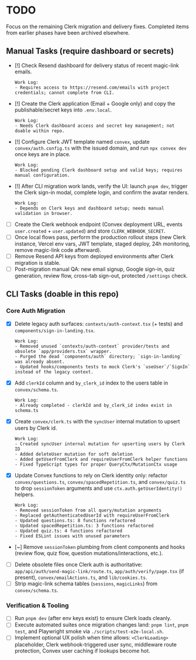 # TODO

Focus on the remaining Clerk migration and delivery fixes. Completed items from earlier phases have been archived elsewhere.

## Manual Tasks (require dashboard or secrets)
- [!] Check Resend dashboard for delivery status of recent magic-link emails.
  ```
  Work Log:
  - Requires access to https://resend.com/emails with project credentials; cannot complete from CLI.
  ```
- [!] Create the Clerk application (Email + Google only) and copy the publishable/secret keys into `.env.local`.
  ```
  Work Log:
  - Needs Clerk dashboard access and secret key management; not doable within repo.
  ```
- [!] Configure Clerk JWT template named `convex`, update `convex/auth.config.ts` with the issued domain, and run `npx convex dev` once keys are in place.
  ```
  Work Log:
  - Blocked pending Clerk dashboard setup and valid keys; requires manual configuration.
  ```
- [!] After CLI migration work lands, verify the UI: launch `pnpm dev`, trigger the Clerk sign-in modal, complete login, and confirm the avatar renders.
  ```
  Work Log:
  - Depends on Clerk keys and dashboard setup; needs manual validation in browser.
  ```
- [ ] Create the Clerk webhook endpoint (Convex deployment URL, events `user.created` + `user.updated`) and store `CLERK_WEBHOOK_SECRET`.
- [ ] Once local flows pass, perform the production rollout steps (new Clerk instance, Vercel env vars, JWT template, staged deploy, 24h monitoring, remove magic-link code afterward).
- [ ] Remove Resend API keys from deployed environments after Clerk migration is stable.
- [ ] Post-migration manual QA: new email signup, Google sign-in, quiz generation, review flow, cross-tab sign-out, protected `/settings` check.

## CLI Tasks (doable in this repo)

### Core Auth Migration
- [x] Delete legacy auth surfaces: `contexts/auth-context.tsx` (+ tests) and `components/sign-in-landing.tsx`.
  ```
  Work Log:
  - Removed unused `contexts/auth-context` provider/tests and obsolete `app/providers.tsx` wrapper.
  - Purged the dead `components/auth` directory; `sign-in-landing` was already absent.
  - Updated hooks/components tests to mock Clerk's `useUser`/`SignIn` instead of the legacy context.
  ```
- [x] Add `clerkId` column and `by_clerk_id` index to the users table in `convex/schema.ts`.
  ```
  Work Log:
  - Already completed - clerkId and by_clerk_id index exist in schema.ts
  ```
- [x] Create `convex/clerk.ts` with the `syncUser` internal mutation to upsert users by Clerk id.
  ```
  Work Log:
  - Created syncUser internal mutation for upserting users by Clerk ID
  - Added deleteUser mutation for soft deletion
  - Added getUserFromClerk and requireUserFromClerk helper functions
  - Fixed TypeScript types for proper QueryCtx/MutationCtx usage
  ```
- [x] Update Convex functions to rely on Clerk identity only: refactor `convex/questions.ts`, `convex/spacedRepetition.ts`, and `convex/quiz.ts` to drop `sessionToken` arguments and use `ctx.auth.getUserIdentity()` helpers.
  ```
  Work Log:
  - Removed sessionToken from all query/mutation arguments
  - Replaced getAuthenticatedUserId with requireUserFromClerk
  - Updated questions.ts: 8 functions refactored
  - Updated spacedRepetition.ts: 3 functions refactored
  - Updated quiz.ts: 4 functions refactored
  - Fixed ESLint issues with unused parameters
  ```
- [~] Remove `sessionToken` plumbing from client components and hooks (review flow, quiz flow, question mutations/interactions, etc.).
- [ ] Delete obsolete files once Clerk auth is authoritative: `app/api/auth/send-magic-link/route.ts`, `app/auth/verify/page.tsx` (if present), `convex/emailActions.ts`, and `lib/cookies.ts`.
- [ ] Strip magic-link schema tables (`sessions`, `magicLinks`) from `convex/schema.ts`.

### Verification & Tooling
- [ ] Run `pnpm dev` (after env keys exist) to ensure Clerk loads cleanly.
- [ ] Execute automated suites once migration changes land: `pnpm lint`, `pnpm test`, and Playwright smoke via `./scripts/test-e2e-local.sh`.
- [ ] Implement optional UX polish when time allows: `<ClerkLoading>` placeholder, Clerk webhook-triggered user sync, middleware route protection, Convex user caching if lookups become hot.
